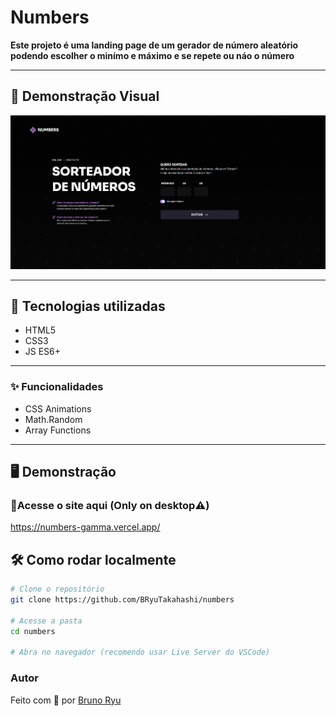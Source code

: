 # Numbers

**Este projeto é uma landing page de um gerador de número aleatório podendo escolher o minímo e máximo e se repete ou náo o número**

---

## 📸 Demonstração Visual

![Página do Numbers](https://github.com/BRyuTakahashi/numbers/blob/main/assets/Captura%20de%20tela%202025-09-02%20203919.png)

---

## 🚀 Tecnologias utilizadas

- HTML5
- CSS3
- JS ES6+

---

### ✨ Funcionalidades

* CSS Animations
* Math.Random
* Array Functions

---

## 🖥️ Demonstração

### 🔗Acesse o site aqui (Only on desktop⚠️)
https://numbers-gamma.vercel.app/

## 🛠️ Como rodar localmente

```bash
# Clone o repositório
git clone https://github.com/BRyuTakahashi/numbers

# Acesse a pasta
cd numbers

# Abra no navegador (recomendo usar Live Server do VSCode)

```

### Autor
Feito com 💙 por [Bruno Ryu](https://github.com/BRyuTakahashi)
